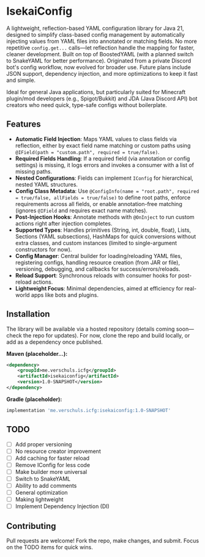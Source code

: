 # IsekaiConfig

A lightweight, reflection-based YAML configuration library for Java 21, designed to simplify class-based config management by automatically injecting values from YAML files into annotated or matching fields. No more repetitive `config.get...` calls—let reflection handle the mapping for faster, cleaner development. Built on top of BoostedYAML (with a planned switch to SnakeYAML for better performance). Originated from a private Discord bot's config workflow, now evolved for broader use. Future plans include JSON support, dependency injection, and more optimizations to keep it fast and simple.

Ideal for general Java applications, but particularly suited for Minecraft plugin/mod developers (e.g., Spigot/Bukkit) and JDA (Java Discord API) bot creators who need quick, type-safe configs without boilerplate.

## Features
- **Automatic Field Injection**: Maps YAML values to class fields via reflection, either by exact field name matching or custom paths using `@IField(path = "custom.path", required = true/false)`.
- **Required Fields Handling**: If a required field (via annotation or config settings) is missing, it logs errors and invokes a consumer with a list of missing paths.
- **Nested Configurations**: Fields can implement `IConfig` for hierarchical, nested YAML structures.
- **Config Class Metadata**: Use `@ConfigInfo(name = "root.path", required = true/false, allFields = true/false)` to define root paths, enforce requirements across all fields, or enable annotation-free matching (ignores `@IField` and requires exact name matches).
- **Post-Injection Hooks**: Annotate methods with `@OnInject` to run custom actions right after injection completes.
- **Supported Types**: Handles primitives (String, int, double, float), Lists, Sections (YAML subsections), HashMaps for quick conversions without extra classes, and custom instances (limited to single-argument constructors for now).
- **Config Manager**: Central builder for loading/reloading YAML files, registering configs, handling resource creation (from JAR or file), versioning, debugging, and callbacks for success/errors/reloads.
- **Reload Support**: Synchronous reloads with consumer hooks for post-reload actions.
- **Lightweight Focus**: Minimal dependencies, aimed at efficiency for real-world apps like bots and plugins.

## Installation
The library will be available via a hosted repository (details coming soon—check the repo for updates). For now, clone the repo and build locally, or add as a dependency once published.

**Maven (placeholder...):**
```xml
<dependency>
    <groupId>me.verschuls.icfg</groupId>
    <artifactId>isekaiconfig</artifactId>
    <version>1.0-SNAPSHOT</version>
</dependency>
```

**Gradle (placeholder):**
```groovy
implementation 'me.verschuls.icfg:isekaiconfig:1.0-SNAPSHOT'
```

## TODO
- [ ] Add proper versioning
- [ ] No resource creator improvement
- [ ] Add caching for faster reload
- [ ] Remove IConfig for less code
- [ ] Make builder more universal
- [ ] Switch to SnakeYAML
- [ ] Ability to add comments
- [ ] General optimization
- [ ] Making lightweight
- [ ] Implement Dependency Injection (DI)

## Contributing
Pull requests are welcome! Fork the repo, make changes, and submit. Focus on the TODO items for quick wins.

